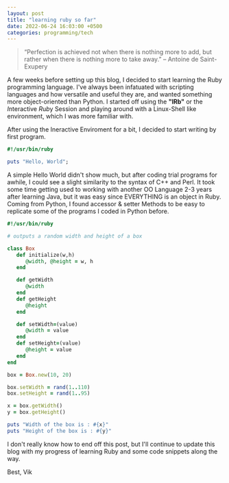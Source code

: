 ```yaml
---
layout: post
title: "learning ruby so far"
date: 2022-06-24 16:03:00 +0500
categories: programming/tech
---
```

> “Perfection is achieved not when there is nothing more to add, but rather when there is nothing more to take away.” – Antoine de Saint-Exupery

A few weeks before setting up this blog, I decided to start learning the Ruby programming language. I've always been infatuated with scripting languages and how versatile and useful they are, and wanted something more object-oriented than Python. I started off using the **"IRb"** or the *I*nteractive *R*u*b*y Session and playing around with a Linux-Shell like environment, which I was more familiar with.

After using the Ineractive Enviroment for a bit, I decided to start writing by first program.

```ruby
#!/usr/bin/ruby 

puts "Hello, World"; 
```

A simple Hello World didn't show much, but after coding trial programs for awhile, I could see a slight similarity to the syntax of C++ and Perl. It took some time getting used to working with another OO Language 2-3 years after learning Java, but it was easy since EVERYTHING is an object in Ruby. Coming from Python, I found accessor & setter Methods to be easy to replicate some of the programs I coded in Python before.

```ruby
#!/usr/bin/ruby 

# outputs a random width and height of a box

class Box
   def initialize(w,h)
      @width, @height = w, h
   end

   def getWidth
      @width
   end
   def getHeight
      @height
   end

   def setWidth=(value)
      @width = value
   end
   def setHeight=(value)
      @height = value
   end
end

box = Box.new(10, 20)

box.setWidth = rand(1..110)
box.setHeight = rand(1..95)

x = box.getWidth()
y = box.getHeight()

puts "Width of the box is : #{x}"
puts "Height of the box is : #{y}"
```

I don't really know how to end off this post, but I'll continue to update this blog with my progress of learning Ruby and some code snippets along the way.

Best,
Vik